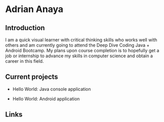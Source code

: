 # Adrian Anaya

## Introduction

I am a quick visual learner with critical thinking skills who works well with others and am currently going to attend the Deep Dive Coding Java + Android Bootcamp. My plans upon course completion is to hopefully get a job or internship to advance my skills in computer science and obtain a career in this field.

## Current projects

* Hello World: Java console application

* Hello World: Android application

## Links